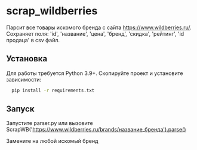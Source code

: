 # scrap_wildberries
Парсит все товары искомого бренда с сайта https://www.wildberries.ru/. Сохраняет поля: 'id', 'название', 'цена', 'бренд', 'скидка', 'рейтинг', 'id продаца' в csv файл.

## Установка

Для работы требуется Python 3.9+. Скопируйте проект и установите зависимости:

```bash
  pip install -r requirements.txt
```

## Запуск

Запустите parser.py или вызовите ScrapWB('https://www.wildberries.ru/brands/название_бренда').parse() 

Замените на любой искомый бренд
